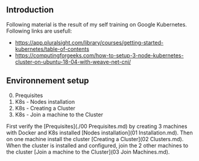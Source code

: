 
## Introduction
Following material is the result of my self training on Google Kubernetes. Following links are usefull:

* https://app.pluralsight.com/library/courses/getting-started-kubernetes/table-of-contents
* https://computingforgeeks.com/how-to-setup-3-node-kubernetes-cluster-on-ubuntu-18-04-with-weave-net-cni/

## Environnement setup

0. Prequisites
1. K8s - Nodes installation
2. K8s - Creating a Cluster
3. K8s - Join a machine to the Cluster


First verify the [Prequisites](./00 Prequisites.md) by creating 3 machines with Docker and K8s installed [Nodes installation](01 Installation.md). Then on one machine install the cluster [Creating a Cluster](02 Clusters.md). When the cluster is installed and configured, join the 2 other machines to the cluster [Join a machine to the Cluster](03 Join Machines.md).
